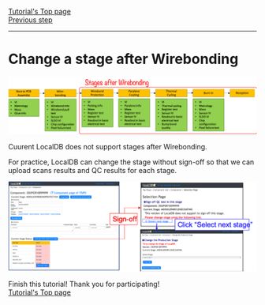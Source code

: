 [Tutorial's Top page](flow.md)<br>
[Previous step](upload_itkpdwire.md)<br>
<hr>

# Change a stage after Wirebonding

![stage after](../images/qc-flow/stage_other.png)

Cuurent LocalDB does not support stages after Wirebonding.

For practice, LocalDB can change the stage without sign-off so that we can upload scans results and QC results for each stage.

![Sign-off after WB](../images/qc-flow/signoff_after.png)

Finish this tutorial! Thank you for participating!<br>
[Tutorial's Top page](flow.md)<br>
